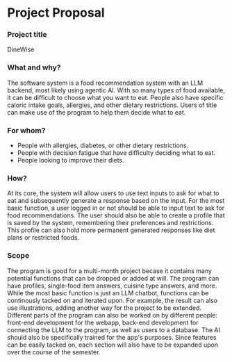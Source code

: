 # Project Proposal
### Project title

DineWise

### What and why?

The software system is a food recommendation system with an LLM backend, most likely using agentic AI. With so many types of food available, it can be difficult to choose what you want to eat. People also have specific caloric intake goals, allergies, and other dietary restrictions. Users of title can make use of the program to help them decide what to eat. 

### For whom?

- People with allergies, diabetes, or other dietary restrictions. 
- People with decision fatigue that have difficulty deciding what to eat.
- People looking to improve their diets.

### How?

At its core, the system will allow users to use text inputs to ask for what to eat and subsequently generate a response based on the input. 
For the most basic function, a user logged in or not should be able to input text to ask for food recommendations. 
The user should also be able to create a profile that is saved by the system, remembering their preferences and restrictions. This profile can also hold more permanent generated responses like diet plans or restricted foods. 

### Scope

The program is good for a multi-month project becase it contains many potential functions that can be dropped or added at will. The program can have profiles, single-food item answers, cuisine type answers, and more. While the most basic function is just an LLM chatbot, functions can be continously tacked on and iterated upon. For example, the result can also use illustrations, adding another way for the project to be extended. 
Different parts of the program can also be worked on by different people: front-end development for the webapp, back-end development for connecting the LLM to the program, as well as users to a database. The AI should also be specifically trained for the app's purposes. Since features can be easily tacked on, each section will also have to be expanded upon over the course of the semester.